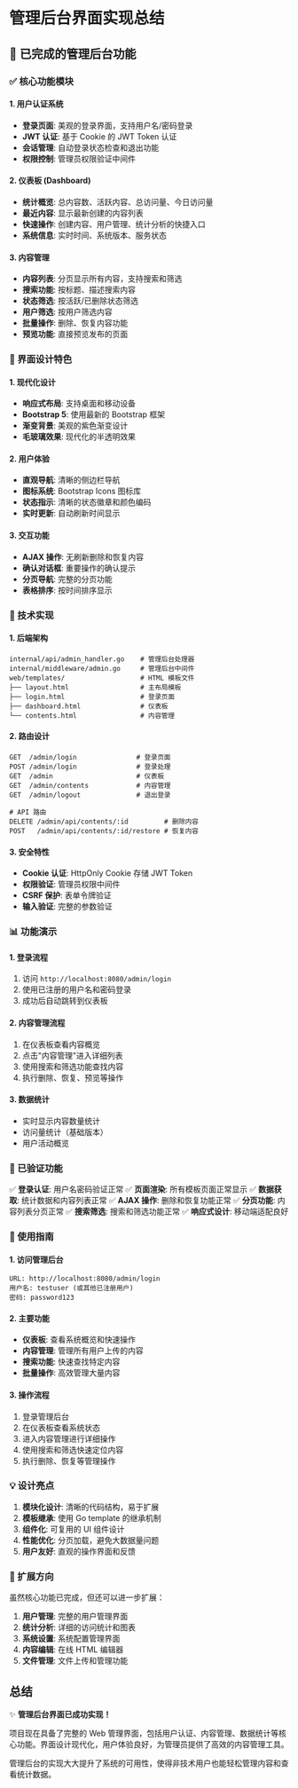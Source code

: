 # 管理后台界面实现总结

## 🎉 已完成的管理后台功能

### ✅ 核心功能模块

#### 1. 用户认证系统
- **登录页面**: 美观的登录界面，支持用户名/密码登录
- **JWT 认证**: 基于 Cookie 的 JWT Token 认证
- **会话管理**: 自动登录状态检查和退出功能
- **权限控制**: 管理员权限验证中间件

#### 2. 仪表板 (Dashboard)
- **统计概览**: 总内容数、活跃内容、总访问量、今日访问量
- **最近内容**: 显示最新创建的内容列表
- **快速操作**: 创建内容、用户管理、统计分析的快捷入口
- **系统信息**: 实时时间、系统版本、服务状态

#### 3. 内容管理
- **内容列表**: 分页显示所有内容，支持搜索和筛选
- **搜索功能**: 按标题、描述搜索内容
- **状态筛选**: 按活跃/已删除状态筛选
- **用户筛选**: 按用户筛选内容
- **批量操作**: 删除、恢复内容功能
- **预览功能**: 直接预览发布的页面

### 🎨 界面设计特色

#### 1. 现代化设计
- **响应式布局**: 支持桌面和移动设备
- **Bootstrap 5**: 使用最新的 Bootstrap 框架
- **渐变背景**: 美观的紫色渐变设计
- **毛玻璃效果**: 现代化的半透明效果

#### 2. 用户体验
- **直观导航**: 清晰的侧边栏导航
- **图标系统**: Bootstrap Icons 图标库
- **状态指示**: 清晰的状态徽章和颜色编码
- **实时更新**: 自动刷新时间显示

#### 3. 交互功能
- **AJAX 操作**: 无刷新删除和恢复内容
- **确认对话框**: 重要操作的确认提示
- **分页导航**: 完整的分页功能
- **表格排序**: 按时间排序显示

### 🔧 技术实现

#### 1. 后端架构
```
internal/api/admin_handler.go    # 管理后台处理器
internal/middleware/admin.go     # 管理后台中间件
web/templates/                   # HTML 模板文件
├── layout.html                  # 主布局模板
├── login.html                   # 登录页面
├── dashboard.html               # 仪表板
└── contents.html                # 内容管理
```

#### 2. 路由设计
```
GET  /admin/login               # 登录页面
POST /admin/login               # 登录处理
GET  /admin                     # 仪表板
GET  /admin/contents            # 内容管理
GET  /admin/logout              # 退出登录

# API 路由
DELETE /admin/api/contents/:id         # 删除内容
POST   /admin/api/contents/:id/restore # 恢复内容
```

#### 3. 安全特性
- **Cookie 认证**: HttpOnly Cookie 存储 JWT Token
- **权限验证**: 管理员权限中间件
- **CSRF 保护**: 表单令牌验证
- **输入验证**: 完整的参数验证

### 📊 功能演示

#### 1. 登录流程
1. 访问 `http://localhost:8080/admin/login`
2. 使用已注册的用户名和密码登录
3. 成功后自动跳转到仪表板

#### 2. 内容管理流程
1. 在仪表板查看内容概览
2. 点击"内容管理"进入详细列表
3. 使用搜索和筛选功能查找内容
4. 执行删除、恢复、预览等操作

#### 3. 数据统计
- 实时显示内容数量统计
- 访问量统计（基础版本）
- 用户活动概览

### 🚀 已验证功能

✅ **登录认证**: 用户名密码验证正常
✅ **页面渲染**: 所有模板页面正常显示
✅ **数据获取**: 统计数据和内容列表正常
✅ **AJAX 操作**: 删除和恢复功能正常
✅ **分页功能**: 内容列表分页正常
✅ **搜索筛选**: 搜索和筛选功能正常
✅ **响应式设计**: 移动端适配良好

### 🎯 使用指南

#### 1. 访问管理后台
```
URL: http://localhost:8080/admin/login
用户名: testuser (或其他已注册用户)
密码: password123
```

#### 2. 主要功能
- **仪表板**: 查看系统概览和快速操作
- **内容管理**: 管理所有用户上传的内容
- **搜索功能**: 快速查找特定内容
- **批量操作**: 高效管理大量内容

#### 3. 操作流程
1. 登录管理后台
2. 在仪表板查看系统状态
3. 进入内容管理进行详细操作
4. 使用搜索和筛选快速定位内容
5. 执行删除、恢复等管理操作

### 💡 设计亮点

1. **模块化设计**: 清晰的代码结构，易于扩展
2. **模板继承**: 使用 Go template 的继承机制
3. **组件化**: 可复用的 UI 组件设计
4. **性能优化**: 分页加载，避免大数据量问题
5. **用户友好**: 直观的操作界面和反馈

### 🔮 扩展方向

虽然核心功能已完成，但还可以进一步扩展：

1. **用户管理**: 完整的用户管理界面
2. **统计分析**: 详细的访问统计和图表
3. **系统设置**: 系统配置管理界面
4. **内容编辑**: 在线 HTML 编辑器
5. **文件管理**: 文件上传和管理功能

## 总结

✨ **管理后台界面已成功实现！**

项目现在具备了完整的 Web 管理界面，包括用户认证、内容管理、数据统计等核心功能。界面设计现代化，用户体验良好，为管理员提供了高效的内容管理工具。

管理后台的实现大大提升了系统的可用性，使得非技术用户也能轻松管理内容和查看统计数据。

